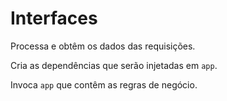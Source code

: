 # Interfaces

Processa e obtêm os dados das requisições.

Cria as dependências que serão injetadas em `app`.

Invoca `app` que contêm as regras de negócio.
